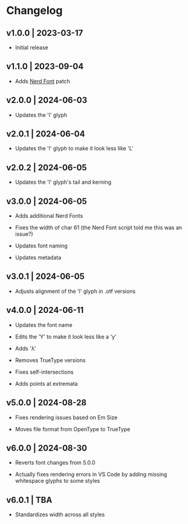 # Changelog

## v1.0.0 | 2023-03-17

- Initial release

## v1.1.0 | 2023-09-04

- Adds [Nerd Font](https://www.nerdfonts.com/) patch

## v2.0.0 | 2024-06-03

- Updates the 'l' glyph

## v2.0.1 | 2024-06-04

- Updates the 'l' glyph to make it look less like 'L'

## v2.0.2 | 2024-06-05

- Updates the 'l' glyph's tail and kerning

## v3.0.0 | 2024-06-05

- Adds additional Nerd Fonts

- Fixes the width of char 61 (the Nerd Font script told me this was an issue?)

- Updates font naming

- Updates metadata

## v3.0.1 | 2024-06-05

- Adjusts alignment of the 'l' glyph in .otf versions

## v4.0.0 | 2024-06-11

- Updates the font name

- Edits the 'Y' to make it look less like a 'y'

- Adds 'λ'

- Removes TrueType versions

- Fixes self-intersections

- Adds points at extremata

## v5.0.0 | 2024-08-28

- Fixes rendering issues based on Em Size

- Moves file format from OpenType to TrueType

## v6.0.0 | 2024-08-30

- Reverts font changes from 5.0.0

- Actually fixes rendering errors in VS Code by adding missing whitespace
  glyphs to some styles

## v6.0.1 | TBA

- Standardizes width across all styles
